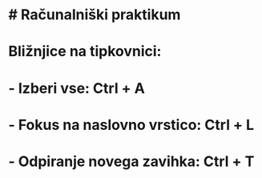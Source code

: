 # # Računalniški praktikum

# Bližnjice na tipkovnici:
#    - Izberi vse:  Ctrl + A
#    - Fokus na naslovno vrstico:  Ctrl + L
#    - Odpiranje novega zavihka: Ctrl + T

